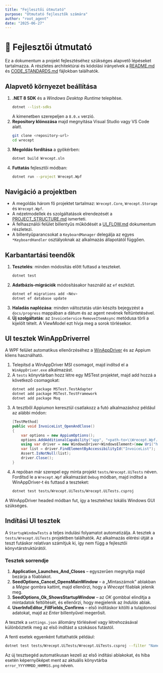 ```yaml
---
title: "Fejlesztői útmutató"
purpose: "Útmutató fejlesztők számára"
author: "root_agent"
date: "2025-06-27"
---
```


# 📙 Fejlesztői útmutató

Ez a dokumentum a projekt fejlesztéséhez szükséges alapvető lépéseket tartalmazza. A részletes architektúrai és kódolási irányelvek a [README.md](../README.md) és [CODE_STANDARDS.md](../CODE_STANDARDS.md) fájlokban találhatók.

## Alapvető környezet beállítása

1. **.NET 8 SDK** és a *Windows Desktop Runtime* telepítése.
   ```bash
   dotnet --list-sdks
   ```
   A kimenetben szerepeljen a `8.0.x` verzió.
2. **Repository klónozása** majd megnyitása Visual Studio vagy VS Code alatt.
   ```bash
   git clone <repository-url>
   cd wrecept
   ```
3. **Megoldás fordítása** a gyökérben:
   ```bash
   dotnet build Wrecept.sln
   ```
4. **Futtatás** fejlesztői módban:
   ```bash
   dotnet run --project Wrecept.Wpf
   ```

## Navigáció a projektben

- A megoldás három fő projektet tartalmaz: `Wrecept.Core`, `Wrecept.Storage` és `Wrecept.Wpf`.
- A nézetmodellek és szolgáltatások elrendezését a [PROJECT_STRUCTURE.md](../PROJECT_STRUCTURE.md) ismerteti.
- A felhasználói felület billentyűs működését a [UI_FLOW.md](../UI_FLOW.md) dokumentum részletezi.
- A billentyűparancsokat a `KeyboardManager` delegálja az egyes
  `*KeyboardHandler` osztályoknak az alkalmazás állapotától függően.

## Karbantartási teendők

1. **Tesztelés**: minden módosítás előtt futtasd a teszteket.
   ```bash
   dotnet test
   ```
2. **Adatbázis-migrációk** módosításakor használd az `ef` eszközt.
   ```bash
   dotnet ef migrations add <Név>
   dotnet ef database update
   ```
3. **Haladás naplózása**: minden változtatás után készíts bejegyzést a `docs/progress` mappában a dátum és az agent nevének feltüntetésével.
4. **Új szolgáltatás**: az `InvoiceService` `RemoveItemAsync` metódusa törli a kijelölt tételt. A ViewModel ezt hívja meg a sorok törlésekor.



## UI tesztek WinAppDriverrel

A WPF felület automatikus ellenőrzéséhez a [WinAppDriver](https://github.com/microsoft/WinAppDriver) és az Appium kliens használható.

1. Telepítsd a WinAppDriver MSI csomagot, majd indítsd el a `WinAppDriver.exe` alkalmazást.
2. A `tests` könyvtárban hozz létre egy MSTest projektet, majd add hozzá a következő csomagokat:
   ```bash
   dotnet add package MSTest.TestAdapter
   dotnet add package MSTest.TestFramework
   dotnet add package Moq
   ```
3. A tesztből Appiumon keresztül csatlakozz a futó alkalmazáshoz például az alábbi módon:
   ```csharp
   [TestMethod]
   public void InvoiceList_OpenAndClose()
   {
       var options = new AppiumOptions();
       options.AddAdditionalCapability("app", "<path-to>\\Wrecept.Wpf.exe");
       using var driver = new WindowsDriver<WindowsElement>(new Uri("http://127.0.0.1:4723"), options);
       var list = driver.FindElementByAccessibilityId("InvoiceList");
       Assert.IsNotNull(list);
       driver.Close();
   }
   ```
4. A repóban már szerepel egy minta projekt `tests/Wrecept.UiTests` néven.
   Fordítsd le a `Wrecept.Wpf` alkalmazást `Debug` módban, majd indítsd a WinAppDriver-t és futtasd a teszteket:
   ```bash
   dotnet test tests/Wrecept.UiTests/Wrecept.UiTests.csproj
   ```
A WinAppDriver headed módban fut, így a tesztekhez lokális Windows GUI szükséges.

## Indítási UI tesztek

A `StartupWindowTests` a teljes indulási folyamatot automatizálja. A tesztek a
`tests/Wrecept.UiTests` projektben találhatók. Az alkalmazás elérési útját
a teszt futáskor relatívan számítjuk ki,
így nem függ a fejlesztői könyvtárstruktúrától.

### Tesztek sorrendje

1. **Application_Launches_And_Closes** – egyszerűen megnyitja majd bezárja a főablakot.
2. **SeedOptions_Cancel_OpensMainWindow** – a „Mintaszámok” ablakban a *Mégse* gombra kattint, majd ellenőrzi, hogy a *Wrecept* főablak jelenik meg.
3. **SeedOptions_Ok_ShowsStartupWindow** – az *OK* gombbal elindítja a mintadatok feltöltését, és ellenőrzi, hogy megjelenik az *Indulás* ablak.
4. **UserInfoEditor_FillFields_Confirms** – első indításkor kitölti a tulajdonosi adatokat, majd az *Enter* billentyűvel megerősít.

A tesztek a `settings.json` állomány törlésével vagy létrehozásával különböztetik meg az első indítást a szokásos futástól.

A fenti esetek egyenként futtathatók például:

```bash
dotnet test tests/Wrecept.UiTests/Wrecept.UiTests.csproj --filter "Name=SeedOptions_Ok_ShowsStartupWindow"
```

Az új tesztsegéd automatikusan kezeli az első indítási ablakokat, és hiba esetén képernyőképet ment az aktuális könyvtárba `error_YYYYMMDD_HHMMSS.png` néven.


